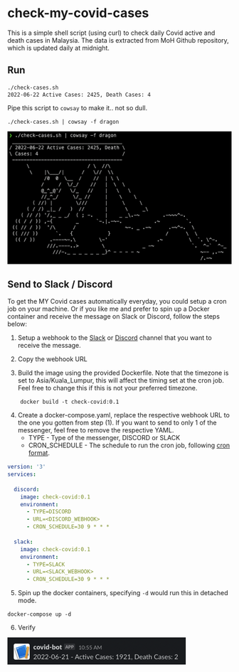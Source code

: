 # check-my-covid-cases
This is a simple shell script (using curl) to check daily Covid active and death cases in Malaysia. The data is extracted from MoH Github repository, which is updated daily at midnight.

## Run

    ./check-cases.sh
    2022-06-22 Active Cases: 2425, Death Cases: 4

Pipe this script to `cowsay` to make it.. not so dull.
    
    ./check-cases.sh | cowsay -f dragon

![ss-cowsay](./images/ss-cowsay.png)

## Send to Slack / Discord
To get the MY Covid cases automatically everyday, you could setup a cron job on your machine. Or if you like me and prefer to spin up a Docker container and receive the message on Slack or Discord, follow the steps below:
1. Setup a webhook to the [Slack](https://api.slack.com/messaging/webhooks) or [Discord](https://support.discord.com/hc/en-us/articles/228383668-Intro-to-Webhooks) channel that you want to receive the message.

2. Copy the webhook URL

3. Build the image using the provided Dockerfile. Note that the timezone is set to Asia/Kuala_Lumpur, this will affect the timing set at the cron job. Feel free to change this if this is not your preferred timezone.
```
    docker build -t check-covid:0.1
```

4. Create a docker-compose.yaml, replace the respective webhook URL to the one you gotten from step (1). If you want to send to only 1 of the messenger, feel free to remove the respective YAML. 
    - TYPE - Type of the messenger, DISCORD or SLACK
    - CRON_SCHEDULE - The schedule to run the cron job, following [cron format](https://en.wikipedia.org/wiki/Cron).

```yaml
version: '3'
services:

  discord:
    image: check-covid:0.1
    environment:
      - TYPE=DISCORD
      - URL=<DISCORD_WEBHOOK>
      - CRON_SCHEDULE=30 9 * * *
  
  slack:
    image: check-covid:0.1
    environment:
      - TYPE=SLACK
      - URL=<SLACK_WEBHOOK>
      - CRON_SCHEDULE=30 9 * * *
```
5. Spin up the docker containers, specifying `-d` would run this in detached mode.
```
docker-compose up -d
```

6. Verify 

![ss-slack](./images/ss-slack.png)
